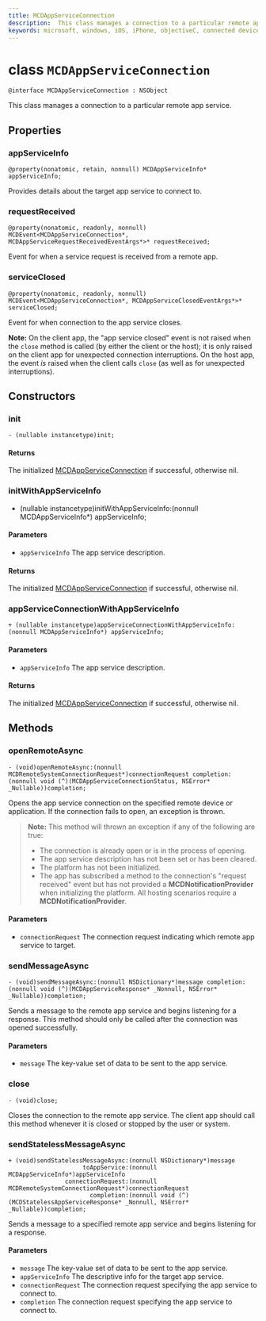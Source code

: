 ```yaml
---
title: MCDAppServiceConnection
description:  This class manages a connection to a particular remote app service.
keywords: microsoft, windows, iOS, iPhone, objectiveC, connected devices, Project Rome 
---
```


# class `MCDAppServiceConnection`

```
@interface MCDAppServiceConnection : NSObject
```
This class manages a connection to a particular remote app service.

## Properties

### appServiceInfo
`@property(nonatomic, retain, nonnull) MCDAppServiceInfo* appServiceInfo;`

Provides details about the target app service to connect to.

### requestReceived 
`@property(nonatomic, readonly, nonnull) MCDEvent<MCDAppServiceConnection*, MCDAppServiceRequestReceivedEventArgs*>* requestReceived;`

Event for when a service request is received from a remote app.

### serviceClosed 
`@property(nonatomic, readonly, nonnull) MCDEvent<MCDAppServiceConnection*, MCDAppServiceClosedEventArgs*>* serviceClosed;`

Event for when connection to the app service closes.

**Note:** On the client app, the "app service closed" event is not raised when the `close` method is called (by either the
client or the host); it is only raised on the client app for unexpected connection interruptions. On the host app, the event _is_
raised when the client calls `close` (as well as for unexpected interruptions).

## Constructors

### init
`- (nullable instancetype)init;`

#### Returns
The initialized [MCDAppServiceConnection](MCDAppServiceConnection.md) if successful, otherwise nil.

### initWithAppServiceInfo
- (nullable instancetype)initWithAppServiceInfo:(nonnull MCDAppServiceInfo*) appServiceInfo;

#### Parameters
* `appServiceInfo` The app service description.

#### Returns
The initialized [MCDAppServiceConnection](MCDAppServiceConnection.md) if successful, otherwise nil.

### appServiceConnectionWithAppServiceInfo
`+ (nullable instancetype)appServiceConnectionWithAppServiceInfo:(nonnull MCDAppServiceInfo*) appServiceInfo;`

#### Parameters
* `appServiceInfo` The app service description.

#### Returns
The initialized [MCDAppServiceConnection](MCDAppServiceConnection.md) if successful, otherwise nil.

## Methods

### openRemoteAsync
`- (void)openRemoteAsync:(nonnull MCDRemoteSystemConnectionRequest*)connectionRequest completion:(nonnull void (^)(MCDAppServiceConnectionStatus, NSError* _Nullable))completion;`

Opens the app service connection on the specified remote device or application. If the connection fails to open, an exception is thrown.

>**Note:** This method will thrown an exception if any of the following are true:
> * The connection is already open or is in the process of opening.
> * The app service description has not been set or has been cleared.
> * The platform has not been initialized.
> * The app has subscribed a method to the connection's "request received" event but has not provided a **MCDNotificationProvider** when initializing the platform. All hosting scenarios require a **MCDNotificationProvider**.

#### Parameters
* `connectionRequest` The connection request indicating which remote app service to target.

### sendMessageAsync
`- (void)sendMessageAsync:(nonnull NSDictionary*)message completion:(nonnull void (^)(MCDAppServiceResponse* _Nonnull, NSError* _Nullable))completion;`

Sends a message to the remote app service and begins listening for a response. This method should only be called after the connection was opened successfully.

#### Parameters
* `message` The key-value set of data to be sent to the app service.

### close
`- (void)close;`

Closes the connection to the remote app service. The client app should call this method whenever it is closed or stopped by the user or system.

### sendStatelessMessageAsync
```
+ (void)sendStatelessMessageAsync:(nonnull NSDictionary*)message
                     toAppService:(nonnull MCDAppServiceInfo*)appServiceInfo
                connectionRequest:(nonnull MCDRemoteSystemConnectionRequest*)connectionRequest
                       completion:(nonnull void (^)(MCDStatelessAppServiceResponse* _Nonnull, NSError* _Nullable))completion;
```

Sends a message to a specified remote app service and begins listening for a response.

#### Parameters
* `message` The key-value set of data to be sent to the app service.
* `appServiceInfo` The descriptive info for the target app service.
* `connectionRequest` The connection request specifying the app service to connect to.
* `completion` The connection request specifying the app service to connect to.